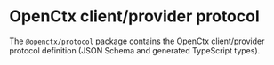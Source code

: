 # OpenCtx client/provider protocol

The `@openctx/protocol` package contains the OpenCtx client/provider protocol definition (JSON Schema and generated TypeScript types).
